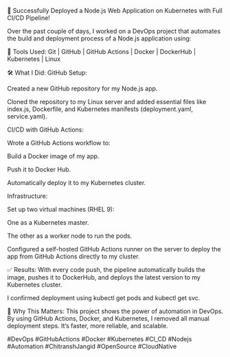 🚀 Successfully Deployed a Node.js Web Application on Kubernetes with Full CI/CD Pipeline!

Over the past couple of days, I worked on a DevOps project that automates the build and deployment process of a Node.js application using:

🔧 Tools Used:
Git | GitHub | GitHub Actions | Docker | DockerHub | Kubernetes | Linux

🛠️ What I Did:
GitHub Setup:

Created a new GitHub repository for my Node.js app.

Cloned the repository to my Linux server and added essential files like index.js, Dockerfile, and Kubernetes manifests (deployment.yaml, service.yaml).

CI/CD with GitHub Actions:

Wrote a GitHub Actions workflow to:

Build a Docker image of my app.

Push it to Docker Hub.

Automatically deploy it to my Kubernetes cluster.

Infrastructure:

Set up two virtual machines (RHEL 9):

One as a Kubernetes master.

The other as a worker node to run the pods.

Configured a self-hosted GitHub Actions runner on the server to deploy the app from GitHub Actions directly to my cluster.

✅ Results:
With every code push, the pipeline automatically builds the image, pushes it to DockerHub, and deploys the latest version to my Kubernetes cluster.

I confirmed deployment using kubectl get pods and kubectl get svc.

🎯 Why This Matters:
This project shows the power of automation in DevOps. By using GitHub Actions, Docker, and Kubernetes, I removed all manual deployment steps. It’s faster, more reliable, and scalable.

#DevOps #GitHubActions #Docker #Kubernetes #CI_CD #Nodejs #Automation #ChitranshJangid #OpenSource #CloudNative
